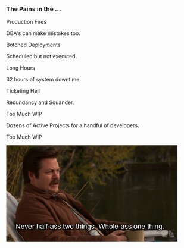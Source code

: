 ### The Pains in the ...
<section data-transition="fade-in slide-out">
    <p class="fragment highlight-red fade-up">Production Fires</p>
    <p class="fragment current-visible">DBA's can make mistakes too.</p>
</section>
<section data-transition="fade-in slide-out">
    <p class="fragment highlight-red fade-up" data-transition="fade-in slide-out">Botched Deployments</p>
    <p class="fragment current-visible">Scheduled but not executed.</p>
</section>
<section data-transition="fade-in slide-out">
    <p class="fragment highlight-red fade-up">Long Hours</p>
    <p class="fragment current-visible">32 hours of system downtime.</p>
</section>
<section data-transition="fade-in slide-out">
    <p class="fragment highlight-red fade-up">Ticketing Hell</p>
    <p class="fragment current-visible">Redundancy and Squander.</p>
</section>
<section data-transition="fade-in slide-out">
    <p class="fragment highlight-red fade-up">Too Much WIP</p>
    <p class="fragment current-visible">Dozens of Active Projects for a handful of developers.</p>
</section>
<section data-transition="fade-in slide-out">
    <p class="fragment highlight-red fade-up">Too Much WIP</p>
    <img src="images/slides/pains/ron-swanson.gif" alt="RonSwanson">
</section>
<section>